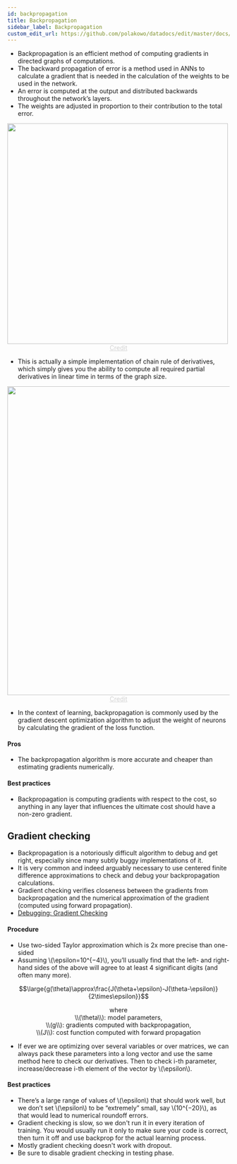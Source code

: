 ```yaml
---
id: backpropagation
title: Backpropagation
sidebar_label: Backpropagation
custom_edit_url: https://github.com/polakowo/datadocs/edit/master/docs/deep-learning/backpropagation.md
---
```


- Backpropagation is an efficient method of computing gradients in directed graphs of computations.
- The backward propagation of error is a method used in ANNs to calculate a gradient that is needed in the calculation of the weights to be used in the network.
- An error is computed at the output and distributed backwards throughout the network’s layers.
- The weights are adjusted in proportion to their contribution to the total error.

<img width=500 src="/datadocs/assets/0*AxqT3EOPEThyRqfK..png"/>
<center><a href="https://towardsdatascience.com/how-to-use-batch-normalization-with-tensorflow-and-tf-keras-to-train-deep-neural-networks-faster-60ba4d054b73" style="color: lightgrey">Credit</a></center>

- This is actually a simple implementation of chain rule of derivatives, which simply gives you the ability to compute all required partial derivatives in linear time in terms of the graph size.

<img width=700 src="/datadocs/assets/1*q1M7LGiDTirwU-4LcFq7_Q.png"/>
<center><a href="https://kratzert.github.io/2016/02/12/understanding-the-gradient-flow-through-the-batch-normalization-layer.html" style="color: lightgrey">Credit</a></center>

-  In the context of learning, backpropagation is commonly used by the gradient descent optimization algorithm to adjust the weight of neurons by calculating the gradient of the loss function.

#### Pros

- The backpropagation algorithm is more accurate and cheaper than estimating gradients numerically.

#### Best practices

- Backpropagation is computing gradients with respect to the cost, so anything in any layer that influences the ultimate cost should have a non-zero gradient.

## Gradient checking

- Backpropagation is a notoriously difficult algorithm to debug and get right, especially since many subtly buggy implementations of it.
- It is very common and indeed arguably necessary to use centered finite difference approximations to check and debug your backpropagation calculations.
- Gradient checking verifies closeness between the gradients from backpropagation and the numerical approximation of the gradient (computed using forward propagation).
- [Debugging: Gradient Checking](http://ufldl.stanford.edu/tutorial/supervised/DebuggingGradientChecking/)

#### Procedure

- Use two-sided Taylor approximation which is 2x more precise than one-sided
- Assuming \\(\epsilon=10^{−4}\\), you’ll usually find that the left- and right-hand sides of the above will agree to at least 4 significant digits (and often many more).

$$\large{g(\theta)\approx\frac{J(\theta+\epsilon)-J(\theta-\epsilon)}{2\times\epsilon}}$$
<center>where</center>
<center>\\(\theta\\): model parameters,</center>
<center>\\(g\\): gradients computed with backpropagation,</center>
<center>\\(J\\): cost function computed with forward propagation</center>

- If ever we are optimizing over several variables or over matrices, we can always pack these parameters into a long vector and use the same method here to check our derivatives. Then to check i-th parameter, increase/decrease i-th element of the vector by \\(\epsilon\\).

#### Best practices

- There’s a large range of values of \\(\epsilon\\) that should work well, but we don’t set \\(\epsilon\\) to be “extremely” small, say \\(10^{−20}\\), as that would lead to numerical roundoff errors.
- Gradient checking is slow, so we don't run it in every iteration of training. You would usually run it only to make sure your code is correct, then turn it off and use backprop for the actual learning process.
- Mostly gradient checking doesn't work with dropout.
- Be sure to disable gradient checking in testing phase.
